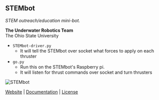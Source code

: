 ## STEMbot
*STEM outreach/education mini-bot.*

**The Underwater Robotics Team**  
The Ohio State University

* `STEMbot-driver.py`
    * It will tell the STEMbot over socket what forces to apply on each thruster
* `go.py`
    * Run this on the STEMbot's Raspberry pi.
    * It will listen for thrust commands over socket and turn thrusters

![STEMbot](http://underwaterrov.org.ohio-state.edu/img/renders/stembot_180.png)

[Website](http://go.osu.edu/uwrt) | [Documentation](DOC.md) | [License](LICENSE)
